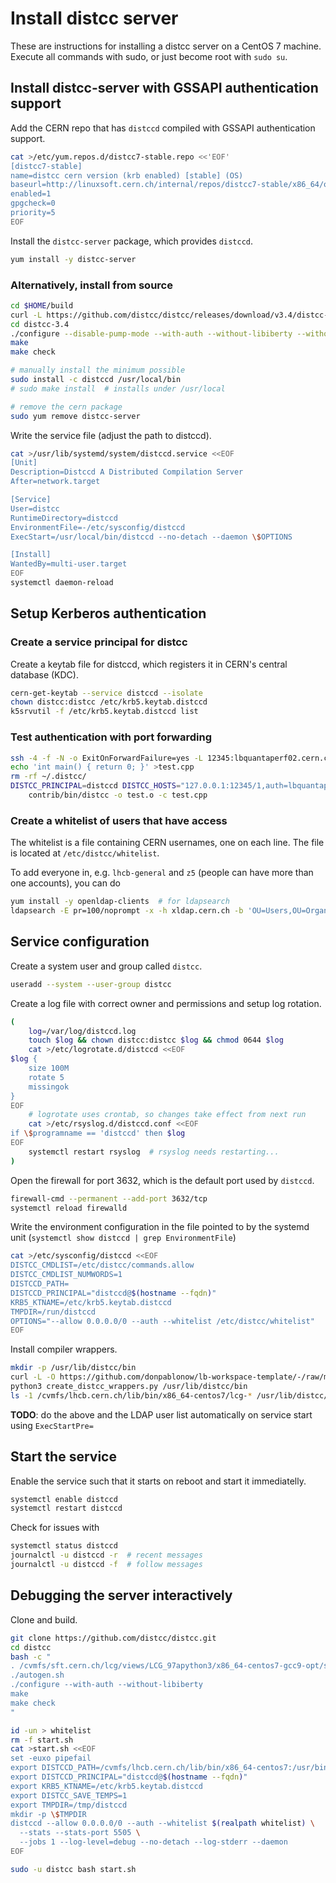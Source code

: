 # Install distcc server

These are instructions for installing a distcc server on a CentOS 7 machine.
Execute all commands with sudo, or just become root with `sudo su`.

## Install distcc-server with GSSAPI authentication support

Add the CERN repo that has `distccd` compiled with GSSAPI authentication support.

```sh
cat >/etc/yum.repos.d/distcc7-stable.repo <<'EOF'
[distcc7-stable]
name=distcc cern version (krb enabled) [stable] (OS)
baseurl=http://linuxsoft.cern.ch/internal/repos/distcc7-stable/x86_64/os
enabled=1
gpgcheck=0
priority=5
EOF
```

Install the `distcc-server` package, which provides `distccd`.

```sh
yum install -y distcc-server
```

### Alternatively, install from source

```sh
cd $HOME/build
curl -L https://github.com/distcc/distcc/releases/download/v3.4/distcc-3.4.tar.gz | tar -xz
cd distcc-3.4
./configure --disable-pump-mode --with-auth --without-libiberty --without-avahi
make
make check

# manually install the minimum possible
sudo install -c distccd /usr/local/bin
# sudo make install  # installs under /usr/local

# remove the cern package
sudo yum remove distcc-server
```

Write the service file (adjust the path to distccd).

```sh
cat >/usr/lib/systemd/system/distccd.service <<EOF
[Unit]
Description=Distccd A Distributed Compilation Server
After=network.target

[Service]
User=distcc
RuntimeDirectory=distccd
EnvironmentFile=-/etc/sysconfig/distccd
ExecStart=/usr/local/bin/distccd --no-detach --daemon \$OPTIONS

[Install]
WantedBy=multi-user.target
EOF
systemctl daemon-reload
```

## Setup Kerberos authentication

### Create a service principal for distcc

Create a keytab file for distccd, which registers it in CERN's
central database (KDC).

```sh
cern-get-keytab --service distccd --isolate
chown distcc:distcc /etc/krb5.keytab.distccd
k5srvutil -f /etc/krb5.keytab.distccd list
```

### Test authentication with port forwarding

```sh
ssh -4 -f -N -o ExitOnForwardFailure=yes -L 12345:lbquantaperf02.cern.ch:3632 lxplus.cern.ch
echo 'int main() { return 0; }' >test.cpp
rm -rf ~/.distcc/
DISTCC_PRINCIPAL=distccd DISTCC_HOSTS="127.0.0.1:12345/1,auth=lbquantaperf02.cern.ch --localslots=1" DISTCC_VERBOSE=1 \
    contrib/bin/distcc -o test.o -c test.cpp
```

### Create a whitelist of users that have access

The whitelist is a file containing CERN usernames, one on each line.
The file is located at `/etc/distcc/whitelist`.

To add everyone in, e.g. `lhcb-general` and `z5` (people can have more than one
accounts), you can do

```sh
yum install -y openldap-clients  # for ldapsearch
ldapsearch -E pr=100/noprompt -x -h xldap.cern.ch -b 'OU=Users,OU=Organic Units,DC=cern,DC=ch' '(&(objectClass=user)(|(gidNumber=1470)(memberof=CN=lhcb-general-dynamic,OU=e-groups,OU=Workgroups,DC=cern,DC=ch)))' sAMAccountName | grep '^sAMAccountName:' | cut -d " " -f 2 | sort > /etc/distcc/whitelist
```

## Service configuration

Create a system user and group called `distcc`.

```sh
useradd --system --user-group distcc
```

Create a log file with correct owner and permissions and setup log rotation.

```sh
(
    log=/var/log/distccd.log
    touch $log && chown distcc:distcc $log && chmod 0644 $log
    cat >/etc/logrotate.d/distccd <<EOF
$log {
    size 100M
    rotate 5
    missingok
}
EOF
    # logrotate uses crontab, so changes take effect from next run
    cat >/etc/rsyslog.d/distccd.conf <<EOF
if \$programname == 'distccd' then $log
EOF
    systemctl restart rsyslog  # rsyslog needs restarting...
)
```

Open the firewall for port 3632, which is the default port used by `distccd`.

```sh
firewall-cmd --permanent --add-port 3632/tcp
systemctl reload firewalld
```

Write the environment configuration in the file pointed to by the systemd unit
(`systemctl show distccd | grep EnvironmentFile`)

```sh
cat >/etc/sysconfig/distccd <<EOF
DISTCC_CMDLIST=/etc/distcc/commands.allow
DISTCC_CMDLIST_NUMWORDS=1
DISTCCD_PATH=
DISTCCD_PRINCIPAL="distccd@$(hostname --fqdn)"
KRB5_KTNAME=/etc/krb5.keytab.distccd
TMPDIR=/run/distccd
OPTIONS="--allow 0.0.0.0/0 --auth --whitelist /etc/distcc/whitelist"
EOF
```

Install compiler wrappers.

```sh
mkdir -p /usr/lib/distcc/bin
curl -L -O https://github.com/donpablonow/lb-workspace-template/-/raw/master/create_distcc_wrappers.py
python3 create_distcc_wrappers.py /usr/lib/distcc/bin
ls -1 /cvmfs/lhcb.cern.ch/lib/bin/x86_64-centos7/lcg-* /usr/lib/distcc/bin/* > /etc/distcc/commands.allow
```

__TODO__: do the above and the LDAP user list automatically on service start using `ExecStartPre=`

## Start the service

Enable the service such that it starts on reboot and start it immediatelly.

```sh
systemctl enable distccd
systemctl restart distccd
```

Check for issues with

```sh
systemctl status distccd
journalctl -u distccd -r  # recent messages
journalctl -u distccd -f  # follow messages
```

## Debugging the server interactively

Clone and build.

```sh
git clone https://github.com/distcc/distcc.git
cd distcc
bash -c "
. /cvmfs/sft.cern.ch/lcg/views/LCG_97apython3/x86_64-centos7-gcc9-opt/setup.sh
./autogen.sh
./configure --with-auth --without-libiberty
make
make check
"
```

```sh
id -un > whitelist
rm -f start.sh
cat >start.sh <<EOF
set -euxo pipefail
export DISTCCD_PATH=/cvmfs/lhcb.cern.ch/lib/bin/x86_64-centos7:/usr/bin
export DISTCCD_PRINCIPAL="distccd@$(hostname --fqdn)"
export KRB5_KTNAME=/etc/krb5.keytab.distccd
export DISTCC_SAVE_TEMPS=1
export TMPDIR=/tmp/distccd
mkdir -p \$TMPDIR
distccd --allow 0.0.0.0/0 --auth --whitelist $(realpath whitelist) \
  --stats --stats-port 5505 \
  --jobs 1 --log-level=debug --no-detach --log-stderr --daemon
EOF

sudo -u distcc bash start.sh
```
